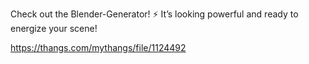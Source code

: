 Check out the Blender-Generator! ⚡️ It’s looking powerful and ready to energize your scene!

https://thangs.com/mythangs/file/1124492
